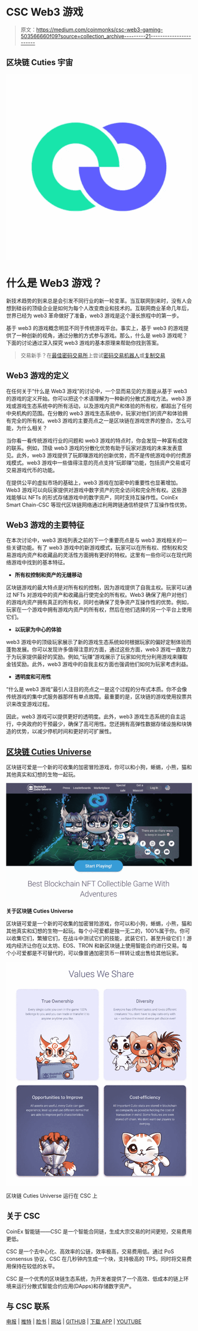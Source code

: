 # CSC Web3 游戏

> 原文：<https://medium.com/coinmonks/csc-web3-gaming-503566660f09?source=collection_archive---------21----------------------->

## 区块链 Cuties 宇宙

![](img/f816031c71d9f8da945fdaa7a2a9b801.png)

# 什么是 Web3 游戏？

新技术趋势的到来总是会引发不同行业的新一轮变革。当互联网到来时，没有人会想到硅谷的顶级企业是如何为每个人改变商业和技术的。互联网商业革命几年后，世界已经为 web3 革命做好了准备，web3 游戏是这个漫长旅程中的第一步。

基于 web3 的游戏概念明显不同于传统游戏平台。事实上，基于 web3 的游戏提供了一种创新的视角，通过分散的方式参与游戏。那么，什么是 web3 游戏呢？下面的讨论通过深入探究 web3 游戏的基本原理来帮助你找到答案。

> 交易新手？在[最佳密码交易所](/coinmonks/crypto-exchange-dd2f9d6f3769)上尝试[密码交易机器人](/coinmonks/crypto-trading-bot-c2ffce8acb2a)或[复制交易](/coinmonks/top-10-crypto-copy-trading-platforms-for-beginners-d0c37c7d698c)

## Web3 游戏的定义

在任何关于“什么是 Web3 游戏”的讨论中，一个显而易见的方面是从基于 web3 的游戏的定义开始。你可以把这个术语理解为一种新的分散式游戏方法。web3 游戏或游戏生态系统中的所有活动，以及游戏内资产和体验的所有权，都超出了任何中央机构的范围。在分散的 web3 游戏生态系统中，玩家对他们的资产和体验拥有完全的所有权。web3 游戏的主要亮点之一是区块链在游戏世界的整合。怎么可能，为什么相关？

当你看一看传统游戏行业的问题和 web3 游戏的特点时，你会发现一种富有成效的联系。例如，顶级 web3 游戏的分散化优势有助于玩家对游戏的未来发表意见。此外，web3 游戏提供了玩即赚游戏的创新优势，而不是传统游戏中的付费游戏模式。web3 游戏中一些值得注意的亮点支持“玩即赚”功能，包括资产交易或可交易游戏代币的功能。

在提供公平的虚拟市场的基础上，web3 游戏在加密中的重要性也显著增加。Web3 游戏可以向玩家提供对游戏中数字资产的完全访问和完全所有权。这些游戏能够以 NFTs 的形式存储游戏中的数字资产，同时支持互操作性。CoinEx Smart Chain-CSC 等现代区块链网络通过利用跨链通信桥提供了互操作性优势。

## Web3 游戏的主要特征

在本次讨论中，web3 游戏列表之前的下一个重要亮点是与 web3 游戏相关的一些关键功能。有了 web3 游戏中的新游戏模式，玩家可以在所有权、控制权和交易游戏内资产和收藏品的灵活性方面拥有更好的特权。这里有一些你可以在现代网络游戏中找到的基本特征。

*   **所有权控制和资产的无缝移动**

区块链游戏的最大特点是对所有权的控制，因为游戏提供了自我主权。玩家可以通过 NFTs 对游戏中的资产和收藏品行使完全的所有权。Web3 确保了用户对他们的游戏内资产拥有真正的所有权，同时也确保了竞争资产互操作性的优势。例如，玩家在一个游戏中拥有游戏内资产的所有权，然后在他们选择的另一个平台上使用它们。

*   **以玩家为中心的体验**

web3 游戏中的顶级玩家展示了新的游戏生态系统如何根据玩家的偏好定制体验而蓬勃发展。你可以发现许多值得注意的方面，通过这些方面，web3 游戏一直致力于为玩家提供最好的奖励。例如,“玩赚”游戏展示了玩家如何充分利用游戏来赚取金钱奖励。此外，web3 游戏中的自我主权方面也强调他们如何为玩家考虑利益。

*   **透明度和可用性**

“什么是 web3 游戏”最引人注目的亮点之一是这个过程的分布式本质。你不会像传统游戏的集中式服务器那样有单点故障。最重要的是，区块链的游戏使用投票共识来改变游戏过程。

因此，web3 游戏可以提供更好的透明度。此外，web3 游戏生态系统的自主运行，中央政府的干预最少，确保了高可用性。您还拥有高弹性数据存储设施和块铸造的优势，以减少停机时间和更好的可扩展性。

## [区块链 Cuties Universe](https://blockchaincuties.com/)

区块链可爱是一个新的可收集的加密冒险游戏，你可以和小狗，蜥蜴，小熊，猫和其他真实和幻想的生物一起玩。

![](img/c8a2b1c8dcd3ff4f81f5237493202230.png)

**关于区块链 Cuties Universe**

区块链可爱是一个新的可收集的加密冒险游戏，你可以和小狗，蜥蜴，小熊，猫和其他真实和幻想的生物一起玩。每个小可爱都是独一无二的，100%属于你。你可以收集它们，繁殖它们，在战斗中测试它们的技能，武装它们，甚至升级它们！游戏内经济让你在以太坊、EOS、TRON 和新区块链上使用智能合约进行交易。每个小可爱都是不可替代的，可以像普通加密货币一样转让或出售给其他玩家。

![](img/636c6b27a5454c100dd1709ebee7f8e2.png)

区块链 Cuties Universe 运行在 CSC 上

## 关于 CSC

CoinEx 智能链——CSC 是一个智能合同链，生成大宗交易的时间更短，交易费用更低。

CSC 是一个去中心化、高效率的公链，效率极高，交易费用低。通过 PoS consensus 协议，CSC 在几秒钟内生成一个块，支持极高的 TPS，同时将交易费用保持在较低的水平。

CSC 是一个优秀的区块链生态系统，为开发者提供了一个高效、低成本的链上环境来运行分散式智能合约应用(DApps)和存储数字资产。

## 与 CSC 联系

[电报](https://t.me/CoinEx_Announcement) | [推特](https://twitter.com/coinexcom) | [脸书](https://www.facebook.com/TheCoinEx) | [网站](https://www.coinex.org/) | [GITHUB](https://github.com/coinexcom/coinex_exchange_api/wiki) | [下载 APP](https://www.coinex.com/#toapp) | [YOUTUBE](https://www.youtube.com/channel/UCMAuqO8ZqfBwgL51-fY5n4g/)